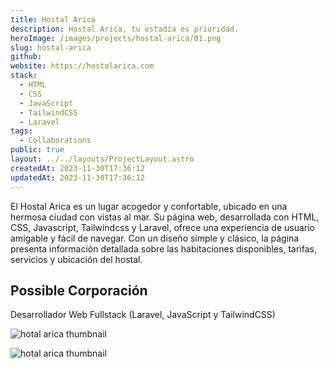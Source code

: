 ```yaml
---
title: Hostal Arica
description: Hostal Arica, tu estadía es prioridad.
heroImage: /images/projects/hostal-arica/01.png
slug: hostal-arica
github:
website: https://hostalarica.com
stack:
  - HTML
  - CSS
  - JavaScript
  - TailwindCSS
  - Laravel
tags:
  - Collaborations
public: true
layout: ../../layouts/ProjectLayout.astro
createdAt: 2023-11-30T17:36:12
updatedAt: 2023-11-30T17:36:12
---
```


El Hostal Arica es un lugar acogedor y confortable, ubicado en una hermosa ciudad con vistas al mar. Su página web, desarrollada con HTML, CSS, Javascript, Tailwindcss y Laravel, ofrece una experiencia de usuario amigable y fácil de navegar. Con un diseño simple y clásico, la página presenta información detallada sobre las habitaciones disponibles, tarifas, servicios y ubicación del hostal.

## Possible Corporación
Desarrollador Web Fullstack (Laravel, JavaScript y TailwindCSS)

![hotal arica thumbnail](/images/projects/hostal-arica/02.png)

![hotal arica thumbnail](/images/projects/hostal-arica/03.png)
